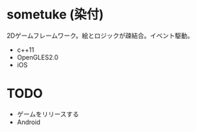 sometuke (染付)
========

2Dゲームフレームワーク。絵とロジックが疎結合。イベント駆動。

* c++11
* OpenGLES2.0
* iOS

TODO
========

* ゲームをリリースする
* Android
